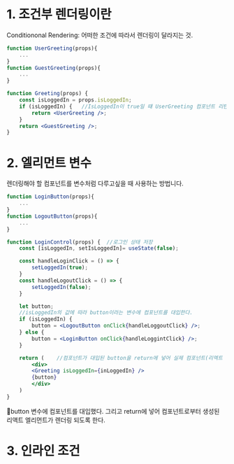 # 1. 조건부 렌더링이란
Conditiononal Rendering: 어떠한 조건에 따라서 렌더링이 달라지는 것.

```jsx
function UserGreeting(props){
    ...
}
function GuestGreeting(props){
    ...
}

function Greeting(props) {
    const isLoggedIn = props.isLoggedIn;
    if (isLoggedIn) {   //IsLoggedIn이 true일 떄 UserGreeting 컴포넌트 리턴
        return <UserGreeting />;
    }
    return <GuestGreeting />;
}
```

# 2. 엘리먼트 변수
렌더링해야 할 컴포넌트를 변수처럼 다루고싶을 때 사용하는 방법니다.
```jsx
function LoginButton(props){
    ...
}
function LogoutButton(props){
    ...
}

function LoginControl(props) {  //로그인 상태 저장
    const [isLoggedIn, setIsLoggedIn]= useState(false);

    const handleLoginClick = () => {
        setLoggedIn(true);
    }
    const handleLogoutClick = () => {
        setLoggedIn(false);
    }

    let button;
    //isLoggedIn의 값에 따라 button이라는 변수에 컴포넌트를 대입한다.
    if (isLoggedIn) {
        button = <LogoutButton onClick{handleLoggoutClick} />;
    } else {
        button = <LoginButton onClick{handleLoggintClick} />;
    }

    return (    //컴포넌트가 대입된 button을 return에 넣어 실제 컴포넌트(리엑트 엘리먼트) 렌더링
        <div>
        <Greeting isLoggedIn={inLoggedIn} />
        {button}
        </div>
    )
}
```
🔼button 변수에 컴포넌트를 대입했다. 그리고 return에 넣어 컴포넌트로부터 생성된 리액트 엘리먼트가 렌더링 되도록 한다.

# 3. 인라인 조건